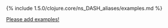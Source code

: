 {% include 1.5.0/clojure.core/ns_DASH_aliases/examples.md %}

[Please add examples!](https://github.com/arrdem/grimoire/edit/master/_includes/1.6.0/clojure.core/ns_DASH_aliases/examples.md)

